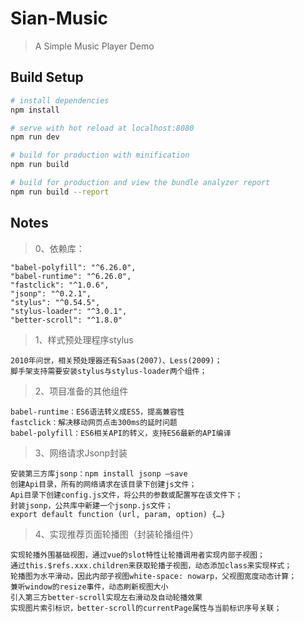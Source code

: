 # Sian-Music

> A Simple Music Player Demo

## Build Setup

``` bash
# install dependencies
npm install

# serve with hot reload at localhost:8080
npm run dev

# build for production with minification
npm run build

# build for production and view the bundle analyzer report
npm run build --report
```

## Notes
> 0、依赖库：

```
"babel-polyfill": "^6.26.0",
"babel-runtime": "^6.26.0",
"fastclick": "^1.0.6",
"jsonp": "^0.2.1",
"stylus": "^0.54.5",
"stylus-loader": "^3.0.1",
"better-scroll": "^1.8.0"
```
> 1、样式预处理程序stylus

```
2010年问世，相关预处理器还有Saas(2007)、Less(2009)；
脚手架支持需要安装stylus与stylus-loader两个组件；
```
> 2、项目准备的其他组件

```
babel-runtime：ES6语法转义成ES5，提高兼容性
fastclick：解决移动网页点击300ms的延时问题
babel-polyfill：ES6相关API的转义，支持ES6最新的API编译
```
> 3、网络请求Jsonp封装

```
安装第三方库jsonp：npm install jsonp —save
创建Api目录，所有的网络请求在该目录下创建js文件；
Api目录下创建config.js文件，将公共的参数或配置写在该文件下；
封装jsonp，公共库中新建一个jsonp.js文件；
export default function (url, param, option) {…}
```

> 4、实现推荐页面轮播图（封装轮播组件）

```
实现轮播外围基础视图，通过vue的slot特性让轮播调用者实现内部子视图；
通过this.$refs.xxx.children来获取轮播子视图，动态添加class来实现样式；
轮播图为水平滑动，因此内部子视图white-space: nowarp，父视图宽度动态计算；
兼听window的resize事件，动态刷新视图大小
引入第三方better-scroll实现左右滑动及自动轮播效果
实现图片索引标识，better-scroll的currentPage属性与当前标识序号关联；
```
